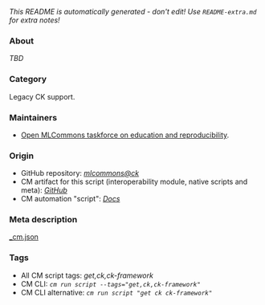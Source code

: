 *This README is automatically generated - don't edit! Use `README-extra.md` for extra notes!*

### About

*TBD*

### Category

Legacy CK support.

### Maintainers

* [Open MLCommons taskforce on education and reproducibility](https://github.com/mlcommons/ck/blob/master/docs/mlperf-education-workgroup.md).

### Origin

* GitHub repository: *[mlcommons@ck](https://github.com/mlcommons/ck/tree/master/cm-mlops)*
* CM artifact for this script (interoperability module, native scripts and meta): *[GitHub](https://github.com/mlcommons/ck/tree/master/cm-mlops/script/get-ck)*
* CM automation "script": *[Docs](https://github.com/octoml/ck/blob/master/docs/list_of_automations.md#script)*


### Meta description
[_cm.json](_cm.json)


### Tags
* All CM script tags: *get,ck,ck-framework*
* CM CLI: *`cm run script --tags="get,ck,ck-framework"`*
* CM CLI alternative: *`cm run script "get ck ck-framework"`*
